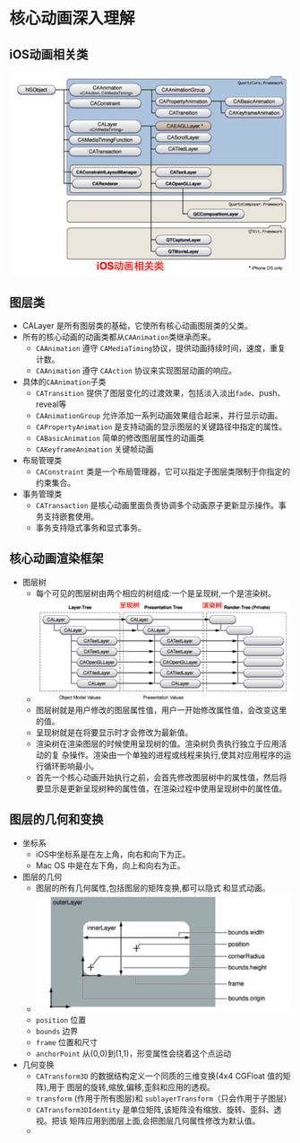 # 核心动画深入理解

## iOS动画相关类

![](iOS动画相关类.png)

## 图层类
- CALayer 是所有图层类的基础，它使所有核心动画图层类的父类。
- 所有的核心动画的动画类都从`CAAnimation`类继承而来。
	- `CAAnimation` 遵守 `CAMediaTiming`协议，提供动画持续时间，速度，重复计数。
	- `CAAnimation` 遵守 `CAAction` 协议来实现图层动画的响应。
- 具体的`CAAnimation`子类
	- `CATransition` 提供了图层变化的过渡效果，包括淡入淡出`fade`、push、reveal等
	- `CAAnimationGroup` 允许添加一系列动画效果组合起来，并行显示动画。
	- `CAPropertyAnimation` 是支持动画的显示图层的关键路径中指定的属性。
	- `CABasicAnimation` 简单的修改图层属性的动画类
	- `CAKeyframeAnimation` 关键帧动画
- 布局管理类
	- `CAConstraint` 类是一个布局管理器，它可以指定子图层类限制于你指定的约束集合。
- 事务管理类
	- `CATransaction` 是核心动画里面负责协调多个动画原子更新显示操作。事务支持嵌套使用。
	- 事务支持隐式事务和显式事务。

## 核心动画渲染框架
- 图层树
	- 每个可见的图层树由两个相应的树组成:一个是呈现树,一个是渲染树。
	- ![](图层树.png)
	- 图层树就是用户修改的图层属性值，用户一开始修改属性值，会改变这里的值。
	- 呈现树就是在将要显示时才会修改为最新值。
	- 渲染树在渲染图层的时候使用呈现树的值。渲染树负责执行独立于应用活动的复 杂操作。渲染由一个单独的进程或线程来执行,使其对应用程序的运行循环影响最小。
	- 首先一个核心动画开始执行之前，会首先修改图层树中的属性值，然后将要显示是更新呈现树种的属性值，在渲染过程中使用呈现树中的属性值。
	
## 图层的几何和变换
- 坐标系
	- iOS中坐标系是在左上角，向右和向下为正。
	- Mac OS 中是在左下角，向上和向右为正。
- 图层的几何
	- 图层的所有几何属性,包括图层的矩阵变换,都可以隐式 和显式动画。
	- ![](图层的几何.png)
	- `position` 位置
	- `bounds` 边界
	- `frame` 位置和尺寸
	- `anchorPoint` 从(0,0)到(1,1)，形变属性会绕着这个点运动
- 几何变换
	- `CATransform3D` 的数据结构定义一个同质的三维变换(4x4 CGFloat 值的矩阵),用于 图层的旋转,缩放,偏移,歪斜和应用的透视。
	- `transform` (作用于所有图层)和 `sublayerTransform`（只会作用于子图层）
	- `CATransform3DIdentity` 是单位矩阵,该矩阵没有缩放、旋转、歪斜、透视。把该 矩阵应用到图层上面,会把图层几何属性修改为默认值。
	-
	
